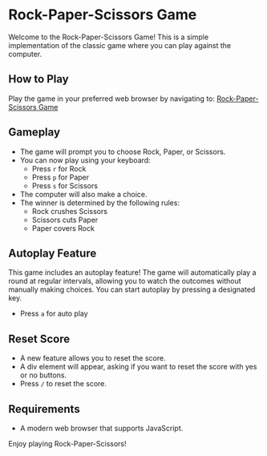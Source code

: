 # Rock-Paper-Scissors Game

Welcome to the Rock-Paper-Scissors Game! This is a simple implementation of the classic game where you can play against the computer.

## How to Play

Play the game in your preferred web browser by navigating to:
[Rock-Paper-Scissors Game](https://anshgrover23.github.io/Rock-Paper-Scissors-Game/)

## Gameplay

- The game will prompt you to choose Rock, Paper, or Scissors.
- You can now play using your keyboard:
    - Press `r` for Rock
    - Press `p` for Paper
    - Press `s` for Scissors
- The computer will also make a choice.
- The winner is determined by the following rules:
    - Rock crushes Scissors
    - Scissors cuts Paper
    - Paper covers Rock

## Autoplay Feature

This game includes an autoplay feature! The game will automatically play a round at regular intervals, allowing you to watch the outcomes without manually making choices. You can start autoplay by pressing a designated key.
- Press `a` for auto play

## Reset Score

- A new feature allows you to reset the score.
- A div element will appear, asking if you want to reset the score with yes or no buttons.
- Press `/` to reset the score.

## Requirements

- A modern web browser that supports JavaScript.

Enjoy playing Rock-Paper-Scissors!
